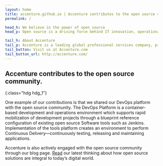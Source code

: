 ```yaml
---
layout: home
title: accenture.github.io | Accenture contributes to the open source community
permalink: /

head_h: We believe in the power of open source
head_p: Open source is a driving force behind IT innovation, operational effectiveness and business value creation. We see an increase in demand from our clients for open source solutions based on quality, reliability and speed, not just cost savings. We have been committed to open source for more than 25 years—actively contributing open source software (OSS) and collaborating with the community to help drive innovation.

tail_h: About Accenture 
tail_p: Accenture is a leading global professional services company, providing a broad range of services and solutions in strategy, consulting, digital, technology and operations. Combining unmatched experience and specialized skills across more than 40 industries and all business functions&mdash;underpinned by the world’s largest delivery network&mdash;Accenture works at the intersection of business and technology to help clients improve their performance and create sustainable value for their stakeholders. With approximately 477,000 people serving clients in more than 120 countries, Accenture drives innovation to improve the way the world works and lives.
tail_button: Visit us at Accenture.com
tail_button_url: http://accenture.com/
---
```


Accenture contributes to the open source community.
--------
{:class="hdg hdg_1"}

One example of our contributions is that we shared our DevOps platform with the open source community. The DevOps Platform is a container-based development and operations environment which supports rapid mobilization of development projects through a blueprint reference configuration of existing open source Software tools such as Jenkins. Implementation of the tools platform creates an environment to perform Continuous Delivery&mdash;continuously testing, releasing and maintaining applications. 

Accenture is also actively engaged with the open source community through our blog page. [Read]({{site.baseurl}}/blog/) our latest thinking about how open source solutions are integral to today’s digital world.

